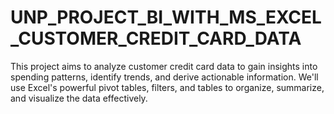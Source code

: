 # UNP_PROJECT_BI_WITH_MS_EXCEL_CUSTOMER_CREDIT_CARD_DATA
This project aims to analyze customer credit card data to gain insights into spending patterns, identify trends, and derive actionable information. We'll use Excel's powerful pivot tables, filters, and tables to organize, summarize, and visualize the data effectively.
